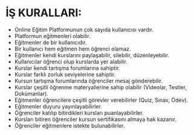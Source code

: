 # İŞ KURALLARI:

- Online Eğitim Platformunun çok sayıda kullanıcısı vardır.
- Platformun eğitmenleri olabilir.
- Eğitmenler de bir kullanıcıdır.
- Bir kullanıcı hem eğitmen hem öğrenci olamaz.
- Eğitmenler kendi kurslarını paylaşabilir, silebilir, düzenleyebilir.
- Kullanıcılar öğrenci olup kurslarda yer alabilir.
- Kurslar kendi tartışma forumlarına sahiptir.
- Kurslar farklı zorluk seviyelerine sahiptir.
- Kursun tartışma forumlarında öğrenciler mesaj gönderebilir.
- Kurslar çeşitli öğrenme materyallerine sahip olabilir (Videolar, Testler, Dokümanlar).
- Eğitmenler öğrencilere çeşitli görevler verebilirler (Quiz, Sınav, Ödev).
- Eğitmenler duyuru yayınlayabilirler.
- Öğrenciler katılıp bitirdikleri kursları puanlayabilirler.
- Kursları bitiren öğrenciler kursun sertifikasını almaya hak kazanır.
- Öğrenciler eğitmenlere istekte bulunabilirler.
